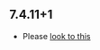 ## 7.4.11+1

- Please [look to this]((https://dooboolab.github.io/flutter_sound/doc/book/CHANGELOG.html))
